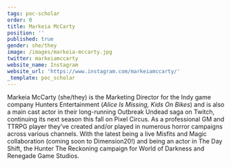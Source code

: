 ```yaml
---
tags: poc-scholar
order: 0
title: Markeia McCarty
position: ''
published: true
gender: she/they
image: /images/markeia-mccarty.jpg
twitter: markeiamccarty
website_name: Instagram
website_url: 'https://www.instagram.com/markeiamccarty/'
_template: poc_scholar
---
```


Markeia McCarty (she/they) is the Marketing Director for the Indy game company Hunters Entertainment (_Alice Is Missing, Kids On Bikes_) and is also a main cast actor in their long-running Outbreak Undead saga on Twitch, continuing its next season this fall on Pixel Circus. As a professional GM and TTRPG player they’ve created and/or played in numerous horror campaigns across various channels. With the latest being a live Misfits and Magic collaboration (coming soon to Dimension20!) and being an actor in The Day Shift, the Hunter The Reckoning campaign for World of Darkness and Renegade Game Studios.
